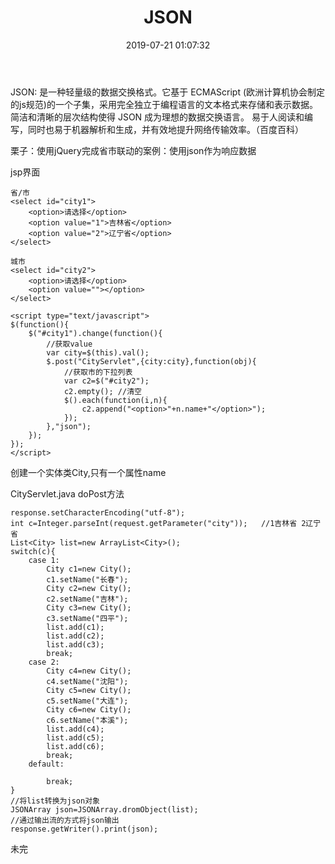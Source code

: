﻿---
title: JSON
date: 2019-07-21 01:07:32
tags:
  - javaweb
---

JSON: 是一种轻量级的数据交换格式。它基于 ECMAScript (欧洲计算机协会制定的js规范)的一个子集，采用完全独立于编程语言的文本格式来存储和表示数据。简洁和清晰的层次结构使得 JSON 成为理想的数据交换语言。 易于人阅读和编写，同时也易于机器解析和生成，并有效地提升网络传输效率。（百度百科）

栗子：使用jQuery完成省市联动的案例：使用json作为响应数据

jsp界面
```
省/市
<select id="city1">
    <option>请选择</option>
    <option value="1">吉林省</option>
    <option value="2">辽宁省</option>
</select>

城市
<select id="city2">
    <option>请选择</option>
    <option value=""></option>
</select>
```

```
<script type="text/javascript">
$(function(){
    $("#city1").change(function(){
        //获取value
        var city=$(this).val();
        $.post("CityServlet",{city:city},function(obj){
            //获取市的下拉列表
            var c2=$("#city2");
            c2.empty(); //清空
            $().each(function(i,n){
                c2.append("<option>"+n.name+"</option>");
            });
        },"json");
    });
});
</script>
```

创建一个实体类City,只有一个属性name

CityServlet.java doPost方法
```
response.setCharacterEncoding("utf-8");
int c=Integer.parseInt(request.getParameter("city"));   //1吉林省 2辽宁省
List<City> list=new ArrayList<City>();
switch(c){
    case 1:
        City c1=new City();
        c1.setName("长春");
        City c2=new City();
        c2.setName("吉林");
        City c3=new City();
        c3.setName("四平");
        list.add(c1);
        list.add(c2);
        list.add(c3);
        break;
    case 2:
        City c4=new City();
        c4.setName("沈阳");
        City c5=new City();
        c5.setName("大连");
        City c6=new City();
        c6.setName("本溪");
        list.add(c4);
        list.add(c5);
        list.add(c6);
        break;
    default:

        break;
}
//将list转换为json对象
JSONArray json=JSONArray.dromObject(list);
//通过输出流的方式将json输出
response.getWriter().print(json);
```

未完